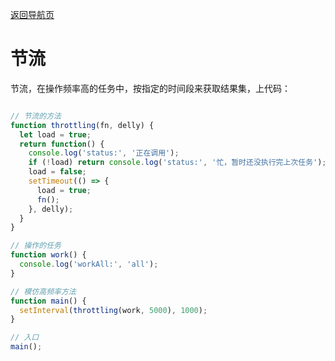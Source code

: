 [返回导航页](https://cqzhen.github.io/blog.html "导航页面")

# 节流

节流，在操作频率高的任务中，按指定的时间段来获取结果集，上代码：

```javascript

// 节流的方法
function throttling(fn, delly) {
  let load = true;
  return function() {
    console.log('status:', '正在调用');
    if (!load) return console.log('status:', '忙，暂时还没执行完上次任务');
    load = false;
    setTimeout(() => {
      load = true;
      fn();
    }, delly);
  }
}

// 操作的任务
function work() {
  console.log('workAll:', 'all');
}

// 模仿高频率方法
function main() {
  setInterval(throttling(work, 5000), 1000);
}

// 入口
main();

```

